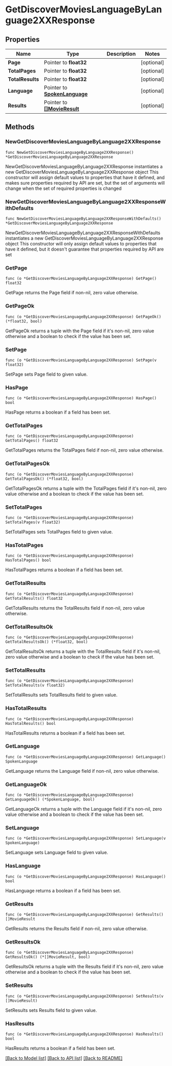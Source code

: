 # GetDiscoverMoviesLanguageByLanguage2XXResponse

## Properties

Name | Type | Description | Notes
------------ | ------------- | ------------- | -------------
**Page** | Pointer to **float32** |  | [optional] 
**TotalPages** | Pointer to **float32** |  | [optional] 
**TotalResults** | Pointer to **float32** |  | [optional] 
**Language** | Pointer to [**SpokenLanguage**](SpokenLanguage.md) |  | [optional] 
**Results** | Pointer to [**[]MovieResult**](MovieResult.md) |  | [optional] 

## Methods

### NewGetDiscoverMoviesLanguageByLanguage2XXResponse

`func NewGetDiscoverMoviesLanguageByLanguage2XXResponse() *GetDiscoverMoviesLanguageByLanguage2XXResponse`

NewGetDiscoverMoviesLanguageByLanguage2XXResponse instantiates a new GetDiscoverMoviesLanguageByLanguage2XXResponse object
This constructor will assign default values to properties that have it defined,
and makes sure properties required by API are set, but the set of arguments
will change when the set of required properties is changed

### NewGetDiscoverMoviesLanguageByLanguage2XXResponseWithDefaults

`func NewGetDiscoverMoviesLanguageByLanguage2XXResponseWithDefaults() *GetDiscoverMoviesLanguageByLanguage2XXResponse`

NewGetDiscoverMoviesLanguageByLanguage2XXResponseWithDefaults instantiates a new GetDiscoverMoviesLanguageByLanguage2XXResponse object
This constructor will only assign default values to properties that have it defined,
but it doesn't guarantee that properties required by API are set

### GetPage

`func (o *GetDiscoverMoviesLanguageByLanguage2XXResponse) GetPage() float32`

GetPage returns the Page field if non-nil, zero value otherwise.

### GetPageOk

`func (o *GetDiscoverMoviesLanguageByLanguage2XXResponse) GetPageOk() (*float32, bool)`

GetPageOk returns a tuple with the Page field if it's non-nil, zero value otherwise
and a boolean to check if the value has been set.

### SetPage

`func (o *GetDiscoverMoviesLanguageByLanguage2XXResponse) SetPage(v float32)`

SetPage sets Page field to given value.

### HasPage

`func (o *GetDiscoverMoviesLanguageByLanguage2XXResponse) HasPage() bool`

HasPage returns a boolean if a field has been set.

### GetTotalPages

`func (o *GetDiscoverMoviesLanguageByLanguage2XXResponse) GetTotalPages() float32`

GetTotalPages returns the TotalPages field if non-nil, zero value otherwise.

### GetTotalPagesOk

`func (o *GetDiscoverMoviesLanguageByLanguage2XXResponse) GetTotalPagesOk() (*float32, bool)`

GetTotalPagesOk returns a tuple with the TotalPages field if it's non-nil, zero value otherwise
and a boolean to check if the value has been set.

### SetTotalPages

`func (o *GetDiscoverMoviesLanguageByLanguage2XXResponse) SetTotalPages(v float32)`

SetTotalPages sets TotalPages field to given value.

### HasTotalPages

`func (o *GetDiscoverMoviesLanguageByLanguage2XXResponse) HasTotalPages() bool`

HasTotalPages returns a boolean if a field has been set.

### GetTotalResults

`func (o *GetDiscoverMoviesLanguageByLanguage2XXResponse) GetTotalResults() float32`

GetTotalResults returns the TotalResults field if non-nil, zero value otherwise.

### GetTotalResultsOk

`func (o *GetDiscoverMoviesLanguageByLanguage2XXResponse) GetTotalResultsOk() (*float32, bool)`

GetTotalResultsOk returns a tuple with the TotalResults field if it's non-nil, zero value otherwise
and a boolean to check if the value has been set.

### SetTotalResults

`func (o *GetDiscoverMoviesLanguageByLanguage2XXResponse) SetTotalResults(v float32)`

SetTotalResults sets TotalResults field to given value.

### HasTotalResults

`func (o *GetDiscoverMoviesLanguageByLanguage2XXResponse) HasTotalResults() bool`

HasTotalResults returns a boolean if a field has been set.

### GetLanguage

`func (o *GetDiscoverMoviesLanguageByLanguage2XXResponse) GetLanguage() SpokenLanguage`

GetLanguage returns the Language field if non-nil, zero value otherwise.

### GetLanguageOk

`func (o *GetDiscoverMoviesLanguageByLanguage2XXResponse) GetLanguageOk() (*SpokenLanguage, bool)`

GetLanguageOk returns a tuple with the Language field if it's non-nil, zero value otherwise
and a boolean to check if the value has been set.

### SetLanguage

`func (o *GetDiscoverMoviesLanguageByLanguage2XXResponse) SetLanguage(v SpokenLanguage)`

SetLanguage sets Language field to given value.

### HasLanguage

`func (o *GetDiscoverMoviesLanguageByLanguage2XXResponse) HasLanguage() bool`

HasLanguage returns a boolean if a field has been set.

### GetResults

`func (o *GetDiscoverMoviesLanguageByLanguage2XXResponse) GetResults() []MovieResult`

GetResults returns the Results field if non-nil, zero value otherwise.

### GetResultsOk

`func (o *GetDiscoverMoviesLanguageByLanguage2XXResponse) GetResultsOk() (*[]MovieResult, bool)`

GetResultsOk returns a tuple with the Results field if it's non-nil, zero value otherwise
and a boolean to check if the value has been set.

### SetResults

`func (o *GetDiscoverMoviesLanguageByLanguage2XXResponse) SetResults(v []MovieResult)`

SetResults sets Results field to given value.

### HasResults

`func (o *GetDiscoverMoviesLanguageByLanguage2XXResponse) HasResults() bool`

HasResults returns a boolean if a field has been set.


[[Back to Model list]](../README.md#documentation-for-models) [[Back to API list]](../README.md#documentation-for-api-endpoints) [[Back to README]](../README.md)


